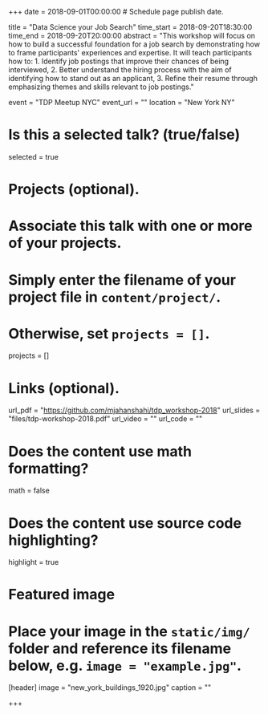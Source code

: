 +++
date = 2018-09-01T00:00:00  # Schedule page publish date.

title = "Data Science your Job Search"
time_start = 2018-09-20T18:30:00
time_end = 2018-09-20T20:00:00
abstract = "This workshop will focus on how to build a successful foundation for a job search by demonstrating how to frame participants' experiences and expertise. It will teach participants how to: 1. Identify job postings that improve their chances of being interviewed, 2. Better understand the hiring process with the aim of identifying how to stand out as an applicant, 3. Refine their resume through emphasizing themes and skills relevant to job postings."

event = "TDP Meetup NYC"
event_url = ""
location = "New York NY"

# Is this a selected talk? (true/false)
selected = true

# Projects (optional).
#   Associate this talk with one or more of your projects.
#   Simply enter the filename of your project file in `content/project/`.
#   Otherwise, set `projects = []`.
projects = []

# Links (optional).
url_pdf = "https://github.com/mjahanshahi/tdp_workshop-2018"
url_slides = "files/tdp-workshop-2018.pdf"
url_video = ""
url_code = ""

# Does the content use math formatting?
math = false

# Does the content use source code highlighting?
highlight = true

# Featured image
# Place your image in the `static/img/` folder and reference its filename below, e.g. `image = "example.jpg"`.
[header]
image = "new_york_buildings_1920.jpg"
caption = ""

+++
